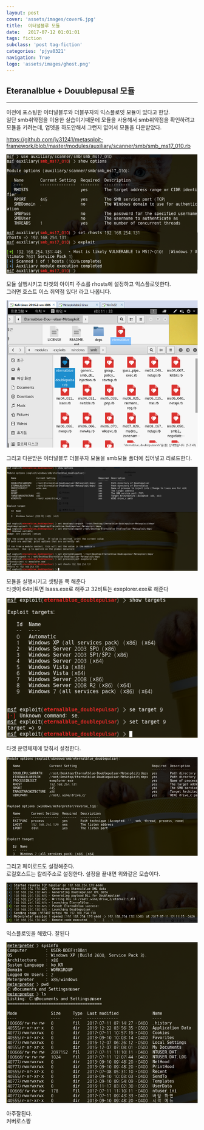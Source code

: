 ```yaml
---
layout: post
cover: 'assets/images/cover6.jpg'
title:  이터널블루 모듈
date:   2017-07-12 01:01:01
tags: fiction
subclass: 'post tag-fiction'
categories: 'pjya0321'
navigation: True
logo: 'assets/images/ghost.png'
---
```



## Eteranalblue + Douublepusal 모듈
-----
이전에 포스팅한 이터널블루와 더블푸자의 익스플로잇 모듈이 있다고 한당.  
일단 smb취약점을 이용한 실습이기때문에 모듈을 사용해서 smb취약점을 확인하려고 모듈을 키려는데, 업뎃을 하도안해서 그런지 없어서 모듈을 다운받았다.  

https://github.com/jy31241/metasploit-framework/blob/master/modules/auxiliary/scanner/smb/smb_ms17_010.rb  

![1](assets/postimage/EtMo1.png)

모듈 실행시키고 타겟의 아이피 주소를 rhosts에 설정하고 익스플로잇한다.  
그러면 호스트 이스 취약점 있다! 라고 나옵니다.  

![2](assets/postimage/EtMo2.png)

그리고 다운받은 이터널블루 더블푸자 모듈을 smb모듈 폴더에 집어넣고 리로드한다.  

![3](assets/postimage/EtMo3.png)

모듈을 실행시키고 셋팅을 쭉 해준다  
타겟이 64비트면 lsass.exe로 해주고 32비트는 exeplorer.exe로 해준다  

![4](assets/postimage/EtMo4.png)

타겟 운영체제에 맞춰서 설정한다.  

![5](assets/postimage/EtMo5.png)

그리고 페이로드도 설정해준다.  
로컬호스트는 칼리주소로 설정한다. 설정을 끝내면 위와같은 모습이다.  

![6](assets/postimage/EtMo6.png)

익스플로잇을 해봤다. 잘된다  

![7](assets/postimage/EtMo7.png)

아주잘된다.  
커버로스짱




